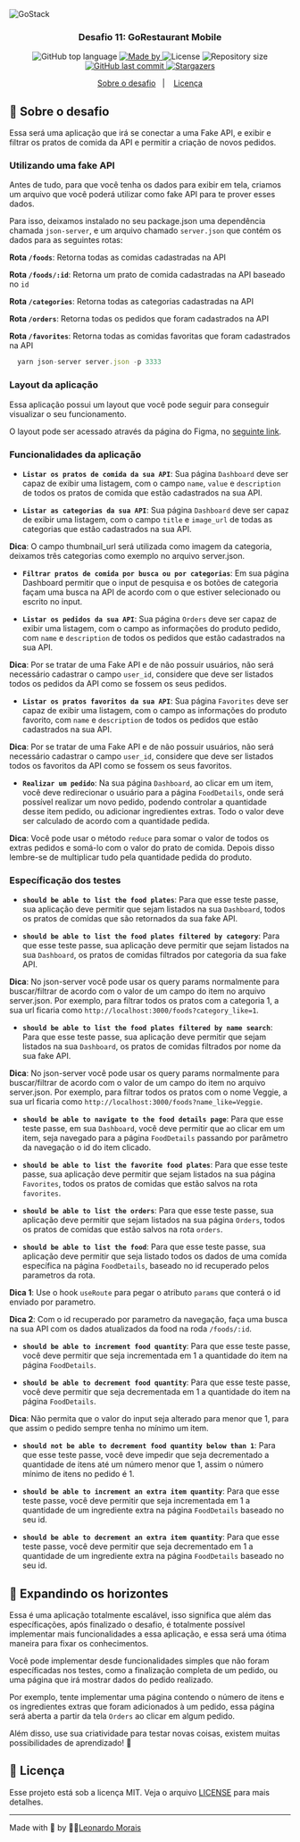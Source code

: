 <img alt="GoStack" src="https://storage.googleapis.com/golden-wind/bootcamp-gostack/header-desafios-new.png" />

<h3 align="center">
  Desafio 11: GoRestaurant Mobile
</h3>

<p align="center">
  <img alt="GitHub top language" src="https://img.shields.io/github/languages/top/leomoraiscam/gobarber-backend?color=%2304D361"">

  <a href="https://www.linkedin.com/in/leonardo-morais-456518182/" target="_blank" rel="noopener noreferrer">
    <img alt="Made by" src="https://img.shields.io/badge/made%20by-leonardo Morais-%2304D361">
  </a>

  <img alt="License" src="https://img.shields.io/badge/license-MIT-%2304D361">

  <img alt="Repository size" src="https://img.shields.io/github/repo-size/leomoraiscam/gobarber-backend?color=%2304D361">

  <a href="https://github.com/ruandsx/gobarber-backend/commits/master">
    <img alt="GitHub last commit" src="https://img.shields.io/github/last-commit/leomoraiscam/gobarber-backend?color=%2304D361">
  </a>

  <a href="https://github.com/Rocketseat/bootcamp-gostack-desafios/stargazers">
    <img alt="Stargazers" src="https://img.shields.io/github/stars/rocketseat/bootcamp-gostack-desafios?style=social">
  </a>
</p>

<p align="center">
  <a href="#rocket-sobre-o-desafio">Sobre o desafio</a>&nbsp;&nbsp;&nbsp;|&nbsp;&nbsp;&nbsp;
  <a href="#memo-licença">Licença</a>
</p>

## :rocket: Sobre o desafio

Essa será uma aplicação que irá se conectar a uma Fake API, e exibir e filtrar os pratos de comida da API e permitir a criação de novos pedidos.

### Utilizando uma fake API

Antes de tudo, para que você tenha os dados para exibir em tela, criamos um arquivo que você poderá utilizar como fake API para te prover esses dados.

Para isso, deixamos instalado no seu package.json uma dependência chamada `json-server`, e um arquivo chamado `server.json` que contém os dados para as seguintes rotas:

**Rota `/foods`**: Retorna todas as comidas cadastradas na API

**Rota `/foods/:id`**: Retorna um prato de comida cadastradas na API baseado no `id`

**Rota `/categories`**: Retorna todas as categorias cadastradas na API

**Rota `/orders`**: Retorna todas os pedidos que foram cadastrados na API

**Rota `/favorites`**: Retorna todas as comidas favoritas que foram cadastrados na API

```js
  yarn json-server server.json -p 3333
```

### Layout da aplicação

Essa aplicação possui um layout que você pode seguir para conseguir visualizar o seu funcionamento.

O layout pode ser acessado através da página do Figma, no [seguinte link](https://www.figma.com/file/cHzfYrUBgdzp1XrRuUpggk/GoRestaurant-Mobile?node-id=1603%3A448).


### Funcionalidades da aplicação

- **`Listar os pratos de comida da sua API`**: Sua página `Dashboard` deve ser capaz de exibir uma listagem, com o campo `name`, `value` e  `description` de todos os pratos de comida que estão cadastrados na sua API.

- **`Listar as categorias da sua API`**: Sua página `Dashboard` deve ser capaz de exibir uma listagem, com o campo `title` e `image_url` de todas as categorias que estão cadastrados na sua API.

**Dica**: O campo thumbnail_url será utilizada como imagem da categoria, deixamos três categorias como exemplo no arquivo server.json.

- **`Filtrar pratos de comida por busca ou por categorias`**: Em sua página Dashboard permitir que o input de pesquisa e os botões de categoria façam uma busca na API de acordo com o que estiver selecionado ou escrito no input.

- **`Listar os pedidos da sua API`**: Sua página `Orders` deve ser capaz de exibir uma listagem, com o campo as informações do produto pedido, com `name` e `description` de todos os pedidos que estão cadastrados na sua API.

**Dica**: Por se tratar de uma Fake API e de não possuir usuários, não será necessário cadastrar o campo `user_id`, considere que deve ser listados todos os pedidos da API como se fossem os seus pedidos.

- **`Listar os pratos favoritos da sua API`**: Sua página `Favorites` deve ser capaz de exibir uma listagem, com o campo as informações do produto favorito, com `name` e `description` de todos os pedidos que estão cadastrados na sua API.

**Dica**: Por se tratar de uma Fake API e de não possuir usuários, não será necessário cadastrar o campo `user_id`, considere que deve ser listados todos os favoritos da API como se fossem os seus favoritos.

- **`Realizar um pedido`**: Na sua página `Dashboard`, ao clicar em um item, você deve redirecionar o usuário para a página `FoodDetails`, onde será possível realizar um novo pedido, podendo controlar a quantidade desse item pedido, ou adicionar ingredientes extras. Todo o valor deve ser calculado de acordo com a quantidade pedida.

**Dica**: Você pode usar o método `reduce` para somar o valor de todos os extras pedidos e somá-lo com o valor do prato de comida. Depois disso lembre-se de multiplicar tudo pela quantidade pedida do produto.

### Específicação dos testes

- **`should be able to list the food plates`**: Para que esse teste passe, sua aplicação deve permitir que sejam listados na sua `Dashboard`, todos os pratos de comidas que são retornados da sua fake API.

- **`should be able to list the food plates filtered by category`**: Para que esse teste passe, sua aplicação deve permitir que sejam listados na sua `Dashboard`, os pratos de comidas filtrados por categoria da sua fake API.

**Dica**: No json-server você pode usar os query params normalmente para buscar/filtrar de acordo com o valor de um campo do item no arquivo server.json. Por exemplo, para filtrar todos os pratos com a categoria 1, a sua url ficaria como `http://localhost:3000/foods?category_like=1`.

- **`should be able to list the food plates filtered by name search`**:  Para que esse teste passe, sua aplicação deve permitir que sejam listados na sua `Dashboard`, os pratos de comidas filtrados por nome da sua fake API.

**Dica**: No json-server você pode usar os query params normalmente para buscar/filtrar de acordo com o valor de um campo do item no arquivo server.json. Por exemplo, para filtrar todos os pratos com o nome Veggie, a sua url ficaria como `http://localhost:3000/foods?name_like=Veggie`.

- **`should be able to navigate to the food details page`**: Para que esse teste passe, em sua `Dashboard`, você deve permitir que ao clicar em um item, seja navegado para a página `FoodDetails` passando por parâmetro da navegação o id do item clicado.

- **`should be able to list the favorite food plates`**: Para que esse teste passe, sua aplicação deve permitir que sejam listados na sua página `Favorites`, todos os pratos de comidas que estão salvos na rota `favorites`.

- **`should be able to list the orders`**: Para que esse teste passe, sua aplicação deve permitir que sejam listados na sua página `Orders`, todos os pratos de comidas que estão salvos na rota `orders`.

- **`should be able to list the food`**: Para que esse teste passe, sua aplicação deve permitir que seja listado todos os dados de uma comída específica na página `FoodDetails`, baseado no id recuperado pelos parametros da rota.

**Dica 1**: Use o hook `useRoute` para pegar o atributo `params` que conterá o id enviado por parametro.

**Dica 2**: Com o id recuperado por parametro da navegação, faça uma busca na sua API com os dados atualizados da food na roda `/foods/:id`.

- **`should be able to increment food quantity`**: Para que esse teste passe, você deve permitir que seja incrementada em 1 a quantidade do item na página `FoodDetails`.

- **`should be able to decrement food quantity`**: Para que esse teste passe, você deve permitir que seja decrementada em 1 a quantidade do item na página `FoodDetails`.

**Dica**: Não permita que o valor do input seja alterado para menor que 1, para que assim o pedido sempre tenha no mínimo um item.

- **`should not be able to decrement food quantity below than 1`**: Para que esse teste passe, você deve impedir que seja decrementado a quantidade de itens até um número menor que 1, assim o número mínimo de itens no pedido é 1.

- **`should be able to increment an extra item quantity`**: Para que esse teste passe, você deve permitir que seja incrementada em 1 a quantidade de um ingrediente extra na página `FoodDetails` baseado no seu id.

- **`should be able to decrement an extra item quantity`**: Para que esse teste passe, você deve permitir que seja decrementado em 1 a quantidade de um ingrediente extra na página `FoodDetails` baseado no seu id.

## :rocket: Expandindo os horizontes

Essa é uma aplicação totalmente escalável, isso significa que além das específicações, após finalizado o desafio, é totalmente possível implementar mais funcionalidades a essa aplicação, e essa será uma ótima maneira para fixar os conhecimentos.

Você pode implementar desde funcionalidades simples que não foram específicadas nos testes, como a finalização completa de um pedido, ou uma página que irá mostrar dados do pedido realizado.

Por exemplo, tente implementar uma página contendo o número de itens e os ingredientes extras que foram adicionados à um pedido, essa página será aberta a partir da tela `Orders` ao clicar em algum pedido.

Além disso, use sua criatividade para testar novas coisas, existem muitas possibilidades de aprendizado! :rocket:


## :memo: Licença

Esse projeto está sob a licença MIT. Veja o arquivo [LICENSE](../../LICENSE) para mais detalhes.


---

Made with 💜 by 👨‍💻[Leonardo Morais](https://www.linkedin.com/in/leonardo-morais-456518182/)
